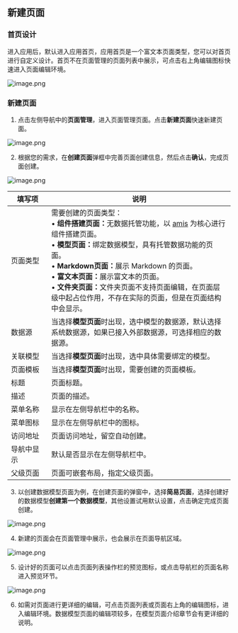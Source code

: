 ## 新建页面

### 首页设计

进入应用后，默认进入应用首页，应用首页是一个富文本页面类型，您可以对首页进行自定义设计。首页不在页面管理的页面列表中展示，可点击右上角编辑图标快速进入页面编辑环境。

![image.png](../../staic/img/快速入门/页面设计/image_df3a67b.png)

### 新建页面

1. 点击左侧导航中的**页面管理**，进入页面管理页面。点击**新建页面**快速新建页面。

![image.png](../../staic/img/快速入门/页面设计/image_24bd0cf.png)

2. 根据您的需求，在**创建页面**弹框中完善页面创建信息，然后点击**确认**，完成页面创建。

![image.png](../../staic/img/快速入门/页面设计/image_70b9a9b.png)

 <table>
    <thead>
        <tr>
            <th style="width:75px">填写项</th>
            <th>说明</th>
        </tr>
    </thead>
    <tbody>
        <tr>
            <td>页面类型</td>
            <td>需要创建的页面类型：<br />
            • <strong>组件搭建页面：</strong>无数据托管功能，以 <a href="https://github.com/baidu/amis" target="_blank" rel="noopener">amis</a> 为核心进行组件搭建页面。<br />
            • <strong>模型页面：</strong>绑定数据模型，具有托管数据功能的页面。<br />
            • <strong>Markdown页面：</strong>展示 Markdown 的页面。<br />
            • <strong>富文本页面：</strong>展示富文本的页面。<br />
            • <strong>文件夹页面：</strong>文件夹页面不支持页面编辑，在页面层级中起占位作用，不存在实际的页面，但是在页面结构中会显示。</td>
        </tr>
        <tr>
            <td>数据源</td>
            <td>当选择<strong>模型页面</strong>时出现，选中模型的数据源，默认选择系统数据源，如果已接入外部数据源，可选择相应的数据源。</td>
        </tr>
        <tr>
            <td>关联模型</td>
            <td>当选择<strong>模型页面</strong>时出现，选中具体需要绑定的模型。</td>
        </tr>
        <tr>
            <td>页面模板</td>
            <td>当选择<strong>模型页面</strong>时出现，需要创建的页面模板。</td>
        </tr>
        <tr>
            <td>标题</td>
            <td>页面标题。</td>
        </tr>
        <tr>
            <td>描述</td>
            <td>页面的描述。</td>
        </tr>
        <tr>
            <td>菜单名称</td>
            <td>显示在左侧导航栏中的名称。</td>
        </tr>
        <tr>
            <td>菜单图标</td>
            <td>显示在左侧导航栏中的图标。</td>
        </tr>
        <tr>
            <td>访问地址</td>
            <td>页面访问地址，留空自动创建。</td>
        </tr>
        <tr>
            <td>导航中显示</td>
            <td>默认是否显示在左侧导航栏中。</td>
        </tr>
        <tr>
            <td>父级页面</td>
            <td>页面可嵌套布局，指定父级页面。</td>
        </tr>
    </tbody>
</table>

3. 以创建数据模型页面为例，在创建页面的弹窗中，选择**简易页面**，选择创建好的数据模型**创建第一个数据模型**，其他设置试用默认设置，点击确定完成页面创建。

![image.png](../../staic/img/快速入门/页面设计/image_94a2be0.png)

4. 新建的页面会在页面管理中展示，也会展示在页面导航区域。

![image.png](../../staic/img/快速入门/页面设计/image_c1a1d9d.png)

5. 设计好的页面可以点击页面列表操作栏的预览图标，或点击导航栏的页面名称进入预览环节。

![image.png](../../staic/img/快速入门/页面设计/image_3632033.png)

6. 如需对页面进行更详细的编辑，可点击页面列表或页面右上角的编辑图标，进入编辑环境。数据模型页面的编辑项较多，在模型页面介绍章节会有更详细的说明。
